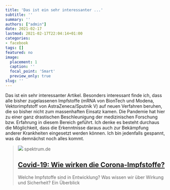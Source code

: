 ```yaml
---
title: 'Das ist ein sehr interessanter ...'
subtitle: ''
summary: ''
authors: ["admin"]
date: 2021-02-17
lastmod: 2021-02-17T22:04:14+01:00
categories:
- facebook
tags: []
featured: no
image:
  placement: 1
  caption: ''
  focal_point: 'Smart'
  preview_only: true
slug: ''
---
```

Das ist ein sehr interessanter Artikel. Besonders interessant finde ich, dass alle bisher zugelassenen Impfstoffe (mRNA von BionTech und Modena, Vektorimpfstoff von AstraZeneca/Sputnik V) auf neuen Verfahren beruhen, die so bisher nicht zum massenhaften Einsatz kamen. Die Pandemie hat hier zu einer ganz drastischen Beschleunigung der medizinischen Forschung bzw. Erfahrung in diesem Bereich geführt. Ich denke es besteht durchaus die Möglichkeit, dass die Erkenntnisse daraus auch zur Bekämpfung anderer Krankheiten eingesetzt werden können. Ich bin jedenfalls gespannt, was da demnächst noch alles kommt.
> [![](https://static.spektrum.de/fm/912/f1920x1080/iStock-1219398943.jpg)](https://www.spektrum.de/news/die-wichtigsten-antworten-ueber-corona-impfstoffe/1806929)
> spektrum.de
> ## [Covid-19: Wie wirken die Corona-Impfstoffe?](https://www.spektrum.de/news/die-wichtigsten-antworten-ueber-corona-impfstoffe/1806929)
>
>Welche Impfstoffe sind in Entwicklung? Was wissen wir über Wirkung und Sicherheit? Ein Überblick

